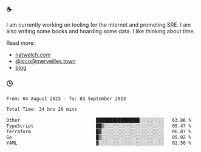 ### ☕

I am currently working on tooling for the internet and promoting SRE. I am also writing some books and hoarding some data. I like thinking about time. 

Read more:

 - [natwelch.com](https://natwelch.com)
 - [@icco@merveilles.town](https://merveilles.town/@icco)
 - [blog](https://writing.natwelch.com)

### 🕒

<!--START_SECTION:waka-->

```txt
From: 04 August 2023 - To: 03 September 2023

Total Time: 34 hrs 29 mins

Other                            ████████████████░░░░░░░░░   63.86 %
TypeScript                       ██▒░░░░░░░░░░░░░░░░░░░░░░   09.47 %
Terraform                        █▓░░░░░░░░░░░░░░░░░░░░░░░   06.87 %
Go                               █▒░░░░░░░░░░░░░░░░░░░░░░░   05.02 %
YAML                             ▓░░░░░░░░░░░░░░░░░░░░░░░░   02.50 %
```

<!--END_SECTION:waka-->

